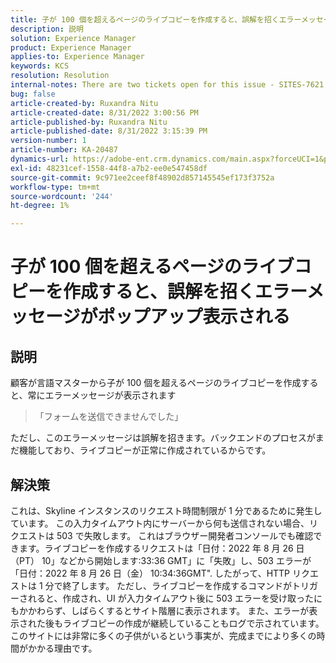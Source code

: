 ```yaml
---
title: 子が 100 個を超えるページのライブコピーを作成すると、誤解を招くエラーメッセージがポップアップ表示される
description: 説明
solution: Experience Manager
product: Experience Manager
applies-to: Experience Manager
keywords: KCS
resolution: Resolution
internal-notes: There are two tickets open for this issue - SITES-7621 and SITES-7668
bug: false
article-created-by: Ruxandra Nitu
article-created-date: 8/31/2022 3:00:56 PM
article-published-by: Ruxandra Nitu
article-published-date: 8/31/2022 3:15:39 PM
version-number: 1
article-number: KA-20487
dynamics-url: https://adobe-ent.crm.dynamics.com/main.aspx?forceUCI=1&pagetype=entityrecord&etn=knowledgearticle&id=56d1d4b4-3d29-ed11-9db1-0022480861dd
exl-id: 48231cef-1558-44f8-a7b2-ee0e547458df
source-git-commit: 9c971ee2ceef8f48902d857145545ef173f3752a
workflow-type: tm+mt
source-wordcount: '244'
ht-degree: 1%

---
```


# 子が 100 個を超えるページのライブコピーを作成すると、誤解を招くエラーメッセージがポップアップ表示される

## 説明


顧客が言語マスターから子が 100 個を超えるページのライブコピーを作成すると、常にエラーメッセージが表示されます


> 「フォームを送信できませんでした」


ただし、このエラーメッセージは誤解を招きます。バックエンドのプロセスがまだ機能しており、ライブコピーが正常に作成されているからです。


## 解決策


これは、Skyline インスタンスのリクエスト時間制限が 1 分であるために発生しています。
この入力タイムアウト内にサーバーから何も送信されない場合、リクエストは 503 で失敗します。
これはブラウザー開発者コンソールでも確認できます。ライブコピーを作成するリクエストは「日付：2022 年 8 月 26 日（PT） 10」などから開始します:33:36 GMT」に「失敗」し、503 エラーが「日付：2022 年 8 月 26 日（金） 10:34:36GMT&quot;. したがって、HTTP リクエストは 1 分で終了します。
ただし、ライブコピーを作成するコマンドがトリガーされると、作成され、UI が入力タイムアウト後に 503 エラーを受け取ったにもかかわらず、しばらくするとサイト階層に表示されます。 また、エラーが表示された後もライブコピーの作成が継続していることもログで示されています。 このサイトには非常に多くの子供がいるという事実が、完成までにより多くの時間がかかる理由です。
